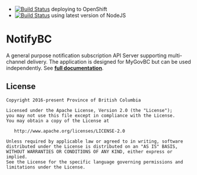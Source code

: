 * [![Build Status](https://jenkins-gcpe-notifybc-tools.pathfinder.gov.bc.ca/buildStatus/icon?job=notify-bc-dev)](https://jenkins-gcpe-notifybc-tools.pathfinder.gov.bc.ca/job/notify-bc-dev/) deploying to OpenShift 
* [![Build Status](https://travis-ci.org/bcgov/MyGovBC-notification-server.svg?branch=master)](https://travis-ci.org/bcgov/MyGovBC-notification-server) using latest version of NodeJS 

NotifyBC
===========

A general purpose notification subscription API Server supporting multi-channel delivery. The application is designed for MyGovBC but can be used independently. See **[full documentation](https://bcgov.github.io/MyGovBC-notification-server/)**.

## License

    Copyright 2016-present Province of British Columbia

    Licensed under the Apache License, Version 2.0 (the "License");
    you may not use this file except in compliance with the License.
    You may obtain a copy of the License at 

       http://www.apache.org/licenses/LICENSE-2.0

    Unless required by applicable law or agreed to in writing, software
    distributed under the License is distributed on an "AS IS" BASIS,
    WITHOUT WARRANTIES OR CONDITIONS OF ANY KIND, either express or implied.
    See the License for the specific language governing permissions and
    limitations under the License.
